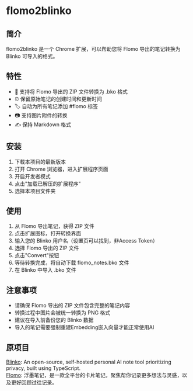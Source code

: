 # flomo2blinko

## 简介

flomo2blinko 是一个 Chrome 扩展，可以帮助您将 Flomo 导出的笔记转换为 Blinko 可导入的格式。

## 特性

- 🔄 支持将 Flomo 导出的 ZIP 文件转换为 .bko 格式
- ⏰ 保留原始笔记的创建时间和更新时间
- 🏷️ 自动为所有笔记添加 #flomo 标签
- 📷 支持图片附件的转换
- ✍️ 保持 Markdown 格式

## 安装

1. 下载本项目的最新版本
2. 打开 Chrome 浏览器，进入扩展程序页面
3. 开启开发者模式
4. 点击"加载已解压的扩展程序"
5. 选择本项目文件夹

## 使用

1. 从 Flomo 导出笔记，获得 ZIP 文件
2. 点击扩展图标，打开转换界面
3. 输入您的 Blinko 用户名（设置页可以找到，非Access Token）
4. 选择 Flomo 导出的 ZIP 文件
5. 点击"Convert"按钮
6. 等待转换完成，将自动下载 flomo_notes.bko 文件
7. 在 Blinko 中导入 .bko 文件

## 注意事项

- 请确保 Flomo 导出的 ZIP 文件包含完整的笔记内容
- 转换过程中图片会被统一转换为 PNG 格式
- 建议在导入前备份您的 Blinko 数据
- 导入的笔记需要强制重建Embedding嵌入向量才能正常使用AI

## 原项目

[Blinko](https://github.com/blinko-space/blinko): An open-source, self-hosted personal AI note tool prioritizing privacy, built using TypeScript.  
[Flomo](https://flomoapp.com): 浮墨笔记，是一款全平台的卡片笔记，聚焦帮你记录更多想法与灵感，以及更好回顾过往记录。